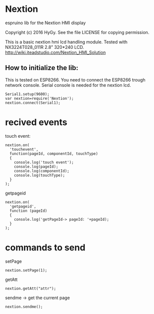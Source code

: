 # Nextion
espruino lib for the Nextion HMI display

Copyright (c) 2016 HyGy. See the file LICENSE for copying permission.

This is a basic nextion hmi lcd handling module. Tested with NX3224T028_011R  2.8”	320*240	LCD.
http://wiki.iteadstudio.com/Nextion_HMI_Solution

How to initialize the lib:
--------------------------

This is tested on ESP8266. You need to connect the ESP8266 trough network console. Serial console is needed for the nextion lcd.

```
Serial1.setup(9600);
var nextion=require('Nextion');
nextion.connect(Serial1);
```

# recived events

touch event:

```
nextion.on(
  'touchevent',
  function(pageId, componentId, touchType)
  {
    console.log('touch event');
    console.log(pageId);
    console.log(componentId);
    console.log(touchType);
  }
);
```

getpageid
```
nextion.on(
  'getpageid',
  function (pageId)
  {
    console.log('getPageId-> pageId: '+pageId);
  }
);
```

# commands to send

setPage

```
nextion.setPage(1);
```

getAtt
```
nextion.getAtt("attr");
```

sendme -> get the current page

```
nextion.sendme();
```
